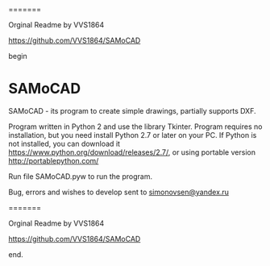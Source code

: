 =======

Orginal Readme by VVS1864

https://github.com/VVS1864/SAMoCAD

begin

SAMoCAD
=======

SAMoCAD - its program to create simple drawings, partially supports DXF.

Program written in Python 2 and use the library Tkinter. 
Program requires no installation, but you need install Python 2.7 or later on your PC. If Python is not installed, you can download it https://www.python.org/download/releases/2.7/, or using portable version http://portablepython.com/ 

Run file SAMoCAD.pyw to run the program.

Bug, errors and wishes to develop sent to simonovsen@yandex.ru 

=======

Orginal Readme by VVS1864

https://github.com/VVS1864/SAMoCAD

end.
